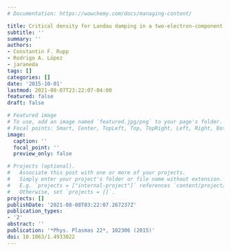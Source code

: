 ```yaml
---
# Documentation: https://wowchemy.com/docs/managing-content/

title: Critical density for Landau damping in a two-electron-component plasma
subtitle: ''
summary: ''
authors:
- Constantin F. Rupp
- Rodrigo A. López
- jaraneda
tags: []
categories: []
date: '2015-10-01'
lastmod: 2021-08-07T23:22:07-04:00
featured: false
draft: false

# Featured image
# To use, add an image named `featured.jpg/png` to your page's folder.
# Focal points: Smart, Center, TopLeft, Top, TopRight, Left, Right, BottomLeft, Bottom, BottomRight.
image:
  caption: ''
  focal_point: ''
  preview_only: false

# Projects (optional).
#   Associate this post with one or more of your projects.
#   Simply enter your project's folder or file name without extension.
#   E.g. `projects = ["internal-project"]` references `content/project/deep-learning/index.md`.
#   Otherwise, set `projects = []`.
projects: []
publishDate: '2021-08-08T03:22:07.267237Z'
publication_types:
- '2'
abstract: ''
publication: '*Phys. Plasmas 22*, 102306 (2015)'
doi: 10.1063/1.4933022
---
```

